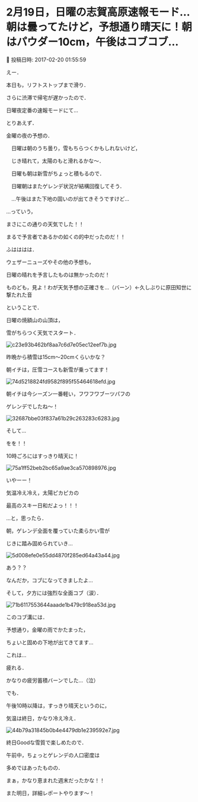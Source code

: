 # 2月19日，日曜の志賀高原速報モード…朝は曇ってたけど，予想通り晴天に！朝はパウダー10cm，午後はコブコブ…

📅 投稿日時: 2017-02-20 01:55:59

えー．


本日も，リフトストップまで滑り．


さらに渋滞で帰宅が遅かったので．


日曜夜定番の速報モードにて…





とりあえず．


金曜の夜の予想の．





　日曜は朝のうち曇り，雪もちらつくかもしれないけど，


　じき晴れて，太陽のもと滑れるかな～．


　日曜も朝は新雪がちょっと積もるので．


　日曜朝はまたゲレンデ状況が結構回復してそう．


　…午後はまた下地の固いのが出てきそうですけど…





…っていう，


まさにこの通りの天気でした！！


まるで予言者であるかの如くの的中だったのだ！！


ふはははは．


ウェザーニューズやその他の予想も，


日曜の晴れを予言したものは無かったのだ！


ものども，見よ！わが天気予想の正確さを…（バーン）←久しぶりに原田知世に撃たれた音





ということで．


日曜の焼額山の山頂は，


雪がちらつく天気でスタート．




![c23e93b462bf8aa7c6d7e05ec12eef7b.jpg](images/c23e93b462bf8aa7c6d7e05ec12eef7b.jpg)







昨晩から積雪は15cm～20cmくらいかな？


朝イチは，圧雪コースも新雪が乗ってます！




![74d5218824fd9582f895f55464618efd.jpg](images/74d5218824fd9582f895f55464618efd.jpg)




朝イチは今シーズン一番軽い，フワフワブーツパフの


ゲレンデでしたね～！




![32687bbe03f837a61b29c263283c6283.jpg](images/32687bbe03f837a61b29c263283c6283.jpg)







そして…


をを！！


10時ごろにはすっきり晴天に！




![75a1ff52beb2bc65a9ae3ca570898976.jpg](images/75a1ff52beb2bc65a9ae3ca570898976.jpg)




いやーー！


気温冷え冷え，太陽ピカピカの


最高のスキー日和だよっ！！！





…と，思ったら．


朝，ゲレンデ全面を覆っていた柔らかい雪が


じきに踏み固められていき…




![5d008efe0e55dd4870f285ed64a43a44.jpg](images/5d008efe0e55dd4870f285ed64a43a44.jpg)




あう？？


なんだか，コブになってきましたよ…





そして，夕方には強烈な全面コブ（涙）．




![71b6117553644aaade1b479c918ea53d.jpg](images/71b6117553644aaade1b479c918ea53d.jpg)




このコブ溝には．


予想通り，金曜の雨でかたまった，


ちょいと固めの下地が出てきてます…


これは…


疲れる．


かなりの疲労蓄積バーンでした…（泣）





でも．


午後10時以降は，すっきり晴天というのに，


気温は終日，かなり冷え冷え．




![44b79a31845b0b4e4479db1e239592e7.jpg](images/44b79a31845b0b4e4479db1e239592e7.jpg)




終日Goodな雪質で楽しめたので．





午前中，ちょっとゲレンデの人口密度は


多めではあったものの．


まぁ，かなり恵まれた週末だったかな！！





また明日，詳細レポートやります～！
